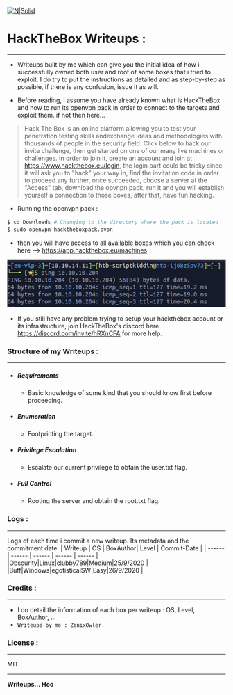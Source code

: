 



[![N|Solid](https://insec.in/wp-content/uploads/2020/07/hackthebox.png)](https://nodesource.com/products/nsolid)
# HackTheBox Writeups :
---
+ Writeups built by me which can give you the initial idea of how i successfully owned both user and root of some boxes that i tried to exploit. I do try to put the instructions as detailed and as step-by-step as possible, if there is any confusion, issue it as will.

+ Before reading, i assume you have already known what is HackTheBox and how to run its openvpn pack in order to connect to the targets and exploit them. if not then here...
> Hack The Box is an online platform allowing you to test your penetration testing skills andexchange ideas and methodologies with thousands of people in the security field. Click below to hack our invite challenge, then get started on one of our many live machines or challenges. In order to join it, create an account and join at https://www.hackthebox.eu/login, the login part could be tricky since it will ask you to "hack" your way in, find the invitation code in order to proceed any further, once succeeded, choose a server at the "Access" tab, download the opvnpn pack, run it and you will establish yourself a connection to those boxes, after that, have fun hacking.

- Running the openvpn pack :
```sh
$ cd Downloads # Changing to the directory where the pack is located
$ sudo openvpn hacktheboxpack.ovpn
```
- then you will have access to all available boxes which you can check here --> https://app.hackthebox.eu/machines

<p align="center"><img src="https://github.com/Zenix-Owler/HTB-Writeup/blob/master/ping?raw=true"></p>

- If you still have any problem trying to setup your hackthebox account or its infrastructure, join HackTheBox's discord here https://discord.com/invite/hRXnCFA for more help.

### Structure of my Writeups :
---
  - ##### Requirements
    + Basic knowledge of some kind that you should know first before proceeding.
  - ##### Enumeration
    + Footprinting the target.
  - ##### Privilege Escalation
    + Escalate our current privilege to obtain the user.txt flag.
  - ##### Full Control
    + Rooting the server and obtain the root.txt flag.

### Logs :
---
Logs of each time i commit a new writeup. Its metadata and the commitment date. 
| Writeup | OS | BoxAuthor| Level | Commit-Date |
| ------ | ------ | ------ | ------ | ------ |
|Obscurity|Linux|clubby789|Medium|25/9/2020 |
|Buff|Windows|egotisticalSW|Easy|26/9/2020 |


### Credits :
---
- I do detail the information of each box per writeup : OS, Level, BoxAuthor, ... 
- `Writeups by me : ZenixOwler. `
### License :
---
MIT

---
**Writeups... Hoo**

